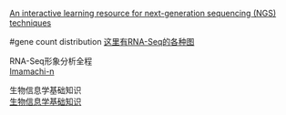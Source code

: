 [An interactive learning resource for next-generation sequencing (NGS) techniques](http://education.knoweng.org/sequenceng/)

#gene count distribution
[这里有RNA-Seq的各种图](https://combine-australia.github.io/RNAseq-R/06-rnaseq-day1.html)  

RNA-Seq形象分析全程  
[Imamachi-n](http://imamachi-n.hatenablog.com/entry/2017/03/25/232035)    

生物信息学基础知识  
[生物信息学基础知识](http://www.biotrainee.com/jmzeng/book/basic/)    
